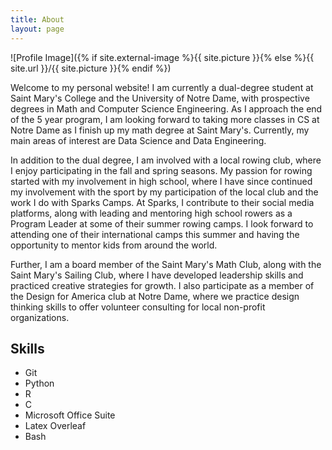 ```yaml
---
title: About
layout: page
---
```

![Profile Image]({% if site.external-image %}{{ site.picture }}{% else %}{{ site.url }}/{{ site.picture }}{% endif %})

<p>Welcome to my personal website! I am currently a dual-degree student at Saint Mary's College and the University of Notre Dame, with prospective degrees in Math and Computer Science Engineering. As I approach the end of the 5 year program, I am looking forward to taking more classes in CS at Notre Dame as I finish up my math degree at Saint Mary's. Currently, my main areas of interest are Data Science and Data Engineering.<p>

<p>In addition to the dual degree, I am involved with a local rowing club, where I enjoy participating in the fall and spring seasons. My passion for rowing started with my involvement in high school, where I have since continued my involvement with the sport by my participation of the local club and the work I do with Sparks Camps. At Sparks, I contribute to their social media platforms, along with leading and mentoring high school rowers as a Program Leader at some of their summer rowing camps. I look forward to attending one of their international camps this summer and having the opportunity to mentor kids from around the world.<p>

<p>Further, I am a board member of the Saint Mary's Math Club, along with the Saint Mary's Sailing Club, where I have developed leadership skills and practiced creative strategies for growth. I also participate as a member of the Design for America club at Notre Dame, where we practice design thinking skills to offer volunteer consulting for local non-profit organizations.<p>

<h2>Skills</h2>

<ul class="skill-list">
	<li>Git</li>
	<li>Python</li>
	<li>R</li>
	<li>C</li>
	<li>Microsoft Office Suite</li>
	<li>Latex Overleaf</li>
	<li>Bash</li>
</ul>

<!--<h2>Projects</h2>

<ul>
	<li><a href="https://github.com/">Lorem Lorem</a></li>
	<li><a href="https://github.com/">Ipsum Dolor</a></li>
	<li><a href="https://github.com/">Dolor Lorem</a></li>
</ul>
-->

